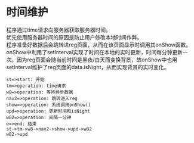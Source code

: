 # 时间维护 #
程序通过time请求向服务器获取服务器时间。  
优先使用服务器时间的原因是防止用户修改本地时间作弊。  
程序准备好数据后会跳转进reg页面，从而在该页面显示时调用其onShow函数。  
onShow中利用了setInterval实现了时间在本地的实时更新，时间每分钟更新一次。因为reg页面会随当前时间是黑夜/白天而变换背景，故onShow中也用setInterval维护了reg页面的data.isNight，从而实现背景的实时变化。
```flow
st=>start: 开始
tm=>operation: time请求
w8=>operation: 等待异步数据
nav2=>operation: 跳转进入reg
show=>operation: 系统调用onShow()
upd=>operation: 更新时间和isNight
w82=>operation: 间隔一分钟
e=>end: 结束
st->tm->w8->nav2->show->upd->w82
w82->upd
```